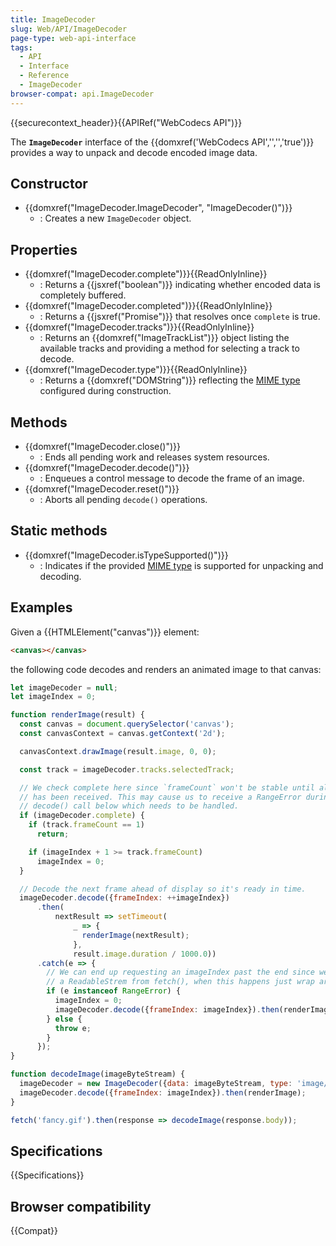 ```yaml
---
title: ImageDecoder
slug: Web/API/ImageDecoder
page-type: web-api-interface
tags:
  - API
  - Interface
  - Reference
  - ImageDecoder
browser-compat: api.ImageDecoder
---
```

{{securecontext_header}}{{APIRef("WebCodecs API")}}

The **`ImageDecoder`** interface of the {{domxref('WebCodecs API','','','true')}} provides a way to unpack and decode encoded image data.

## Constructor

- {{domxref("ImageDecoder.ImageDecoder", "ImageDecoder()")}}
  - : Creates a new `ImageDecoder` object.

## Properties

- {{domxref("ImageDecoder.complete")}}{{ReadOnlyInline}}
  - : Returns a {{jsxref("boolean")}} indicating whether encoded data is completely buffered.
- {{domxref("ImageDecoder.completed")}}{{ReadOnlyInline}}
  - : Returns a {{jsxref("Promise")}} that resolves once `complete` is true.
- {{domxref("ImageDecoder.tracks")}}{{ReadOnlyInline}}
  - : Returns an {{domxref("ImageTrackList")}} object listing the available tracks and providing a method for selecting a track to decode.
- {{domxref("ImageDecoder.type")}}{{ReadOnlyInline}}
  - : Returns a {{domxref("DOMString")}} reflecting the [MIME type](/en-US/docs/Web/HTTP/Basics_of_HTTP/MIME_types) configured during construction.

## Methods

- {{domxref("ImageDecoder.close()")}}
  - : Ends all pending work and releases system resources.
- {{domxref("ImageDecoder.decode()")}}
  - : Enqueues a control message to decode the frame of an image.
- {{domxref("ImageDecoder.reset()")}}
  - : Aborts all pending `decode()` operations.

## Static methods
- {{domxref("ImageDecoder.isTypeSupported()")}}
  - : Indicates if the provided [MIME type](/en-US/docs/Web/HTTP/Basics_of_HTTP/MIME_types) is supported for unpacking and decoding.

## Examples

Given a {{HTMLElement("canvas")}} element:

```html
<canvas></canvas>
```

the following code decodes and renders an animated image to that canvas:

```js
let imageDecoder = null;
let imageIndex = 0;

function renderImage(result) {
  const canvas = document.querySelector('canvas');
  const canvasContext = canvas.getContext('2d');

  canvasContext.drawImage(result.image, 0, 0);

  const track = imageDecoder.tracks.selectedTrack;

  // We check complete here since `frameCount` won't be stable until all data
  // has been received. This may cause us to receive a RangeError during the
  // decode() call below which needs to be handled.
  if (imageDecoder.complete) {
    if (track.frameCount == 1)
      return;

    if (imageIndex + 1 >= track.frameCount)
      imageIndex = 0;
  }

  // Decode the next frame ahead of display so it's ready in time.
  imageDecoder.decode({frameIndex: ++imageIndex})
      .then(
          nextResult => setTimeout(
              _ => {
                renderImage(nextResult);
              },
              result.image.duration / 1000.0))
      .catch(e => {
        // We can end up requesting an imageIndex past the end since we're using
        // a ReadableStrem from fetch(), when this happens just wrap around.
        if (e instanceof RangeError) {
          imageIndex = 0;
          imageDecoder.decode({frameIndex: imageIndex}).then(renderImage);
        } else {
          throw e;
        }
      });
}

function decodeImage(imageByteStream) {
  imageDecoder = new ImageDecoder({data: imageByteStream, type: 'image/gif'});
  imageDecoder.decode({frameIndex: imageIndex}).then(renderImage);
}

fetch('fancy.gif').then(response => decodeImage(response.body));
```

## Specifications

{{Specifications}}

## Browser compatibility

{{Compat}}
